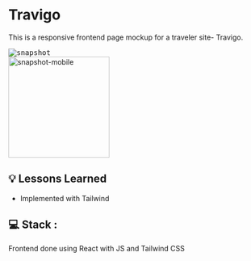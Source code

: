 # Travigo

This is a responsive frontend page mockup for a traveler site- Travigo.

<kbd>
<img src="https://res.cloudinary.com/djxzl8ay2/image/upload/v1673971592/JT/Screenshot_2023-01-17_at_5.02.25_PM_hp1f0p.png" alt="snapshot">
</kbd>

<div margin-top="15">
<img src="https://res.cloudinary.com/djxzl8ay2/image/upload/v1673971609/JT/Screenshot_2023-01-17_at_5.04.37_PM_hhiupp.png" alt="snapshot-mobile" width="200" margin-left="50">
</div>



## 💡 Lessons Learned

- Implemented with Tailwind

## 💻 Stack :

Frontend done using React with JS and Tailwind CSS
